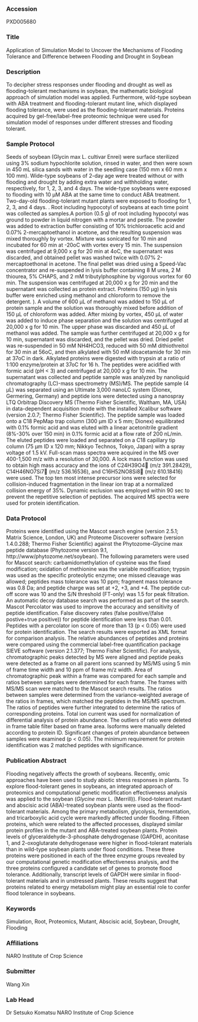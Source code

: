 ### Accession
PXD005680

### Title
Application of Simulation Model to Uncover the Mechanisms of Flooding Tolerance and Difference between Flooding and Drought in Soybean

### Description
To decipher stress responses under flooding and drought as well as flooding-tolerant mechanisms in soybean, the mathematic biological approach of simulation model was applied. Furthermore, wild-type soybean with ABA treatment and flooding-tolerant mutant line, which displayed flooding tolerance, were used as the flooding-tolerant materials. Proteins acquired by gel-free/label-free proteomic technique were used for simulation model of responses under different stresses and flooding tolerant.

### Sample Protocol
Seeds of soybean (Glycin max L. cultivar Enrei) were surface sterilized using 3% sodium hypochlorite solution, rinsed in water, and then were sown in 450 mL silica sands with water in the seedling case (150 mm x 60 mm x 100 mm). Wide-type soybeans of 2-day age were treated without or with flooding and drought by adding extra water and withholding water, respectively, for 1, 2, 3, and 4 days. The wide-type soybeans were exposed to flooding with 10 μM ABA at the same time to conduct ABA treatment. Two-day-old flooding-tolerant mutant plants were exposed to flooding for 1, 2, 3, and 4 days. . Root including hypocotyl of soybeans at each time point was collected as samples.A portion (0.5 g) of root including hypocotyl was ground to powder in liquid nitrogen with a mortar and pestle. The powder was added to extraction buffer consisting of 10% trichloroacetic acid and 0.07% 2-mercaptoethanol in acetone, and the resulting suspension was mixed thoroughly by vortex. Mixture was sonicated for 10 min and incubated for 60 min at -20oC with vortex every 15 min. The suspension was centrifuged at 9,000 x g for 20 min at 4oC, the supernatant was discarded, and obtained pellet was washed twice with 0.07% 2-mercaptoethonal in acetone. The final pellet was dried using a Speed-Vac concentrator and re-suspended in lysis buffer containing 8 M urea, 2 M thiourea, 5% CHAPS, and 2 mM tributylphosphine by vigorous vortex for 60 min. The suspension was centrifuged at 20,000 x g for 20 min and the supernatant was collected as protein extract. Proteins (150 μg) in lysis buffer were enriched using methanol and chloroform to remove the detergent. ). A volume of 600 μL of methanol was added to 150 μL of protein sample and the solution was thoroughly mixed before addition of 150 μL of chloroform was added. After mixing by vortex, 450 μL of water was added to induce phase separation and the solution was centrifuged at 20,000 x g for 10 min. The upper phase was discarded and 450 μL of methanol was added. The sample was further centrifuged at 20,000 x g for 10 min, supernatant was discarded, and the pellet was dried. Dried pellet was re-suspended in 50 mM NH4HCO3, reduced with 50 mM dithiothreitol for 30 min at 56oC, and then alkylated with 50 mM idoacetamide for 30 min at 37oC in dark. Alkylated proteins were digested with trypsin at a ratio of 1:100 enzyme/protein at 37oC for 16 h. The peptides were acidified with formic acid (pH < 3) and centrifuged at 20,000 x g for 10 min. The supernatant was collected and peptide sample was analyzed by nanoliquid chromatography (LC)-mass spectrometry (MS)/MS. The peptide sample (4 μL) was separated using an Ultimate 3,000 nanoLC system (Dionex, Germering, Germany) and peptide ions were detected using a nanospray LTQ Orbitrap Discovery MS (Thermo Fisher Scientific, Waltham, MA, USA) in data-dependent acquisition mode with the installed Xcalibur software (version 2.0.7; Thermo Fisher Scientific). The peptide sample was loaded onto a C18 PepMap trap column (300 µm ID x 5 mm; Dionex) equilibrated with 0.1% formic acid and was eluted with a linear acetonitrile gradient (8%-30% over 150 min) in 0.1% formic acid at a flow rate of 200 nL/min. The eluted peptides were loaded and separated on a C18 capillary tip column (75 µm ID x 120 mm; Nikkyo Technos, Tokyo, Japan) with a spray voltage of 1.5 kV. Full-scan mass spectra were acquired in the MS over 400-1,500 m/z with a resolution of 30,000. A lock mass function was used to obtain high mass accuracy and the ions of C24H39O4 (m/z 391.28429), C14H46NO7Si7 (m/z 536.16536), and C16H52NO8Si8 (m/z 610.18416) were used. The top ten most intense precursor ions were selected for collision-induced fragmentation in the linear ion trap at a normalized collision energy of 35%. Dynamic exclusion was employed within 90 sec to prevent the repetitive selection of peptides. The acquired MS spectra were used for protein identification.

### Data Protocol
Proteins were identified using the Mascot search engine (version 2.5.1; Matrix Science, London, UK) and Proteome Discoverer software (version 1.4.0.288; Thermo Fisher Scientific) against the Phytozome-Glycine max peptide database (Phytozome version 9.1, http://www/phytozome.net/soybean). The following parameters were used for Mascot search: carbamidomethylation of cysteine was the fixed modification; oxidation of methionine was the variable modification; trypsin was used as the specific proteolytic enzyme; one missed cleavage was allowed; peptides mass tolerance was 10 ppm; fragment mass tolerance was 0.8 Da; and peptide charge was set at +2, +3, and +4. The peptide cut-off score was 10 and the S/N threshold (FT-only) was 1.5 for peak filtration. An automatic decoy database search was performed as part of the search. Mascot Percolator was used to improve the accuracy and sensitivity of peptide identification. False discovery rates (false positive/(false postive+true positive)) for peptide identification were less than 0.01. Peptides with a percolator ion score of more than 13 (p < 0.05) were used for protein identification. The search results were exported as XML format for comparison analysis. The relative abundances of peptides and proteins were compared using the commercial label-free quantification package SIEVE software (version 2.1.377; Thermo Fisher Scientific). For analysis, chromatographic peaks detected by MS were aligned and peptide peaks were detected as a frame on all parent ions scanned by MS/MS using 5 min of frame time width and 10 ppm of frame m/z width. Area of chromatographic peak within a frame was compared for each sample and ratios between samples were determined for each frame. The frames with MS/MS scan were matched to the Mascot search results. The ratios between samples were determined from the variance-weighted average of the ratios in frames, which matched the peptides in the MS/MS spectrum. The ratios of peptides were further integrated to determine the ratios of corresponding proteins. Total ion current was used for normalization of differential analysis of protein abundance. The outliers of ratio were deleted in frame table filter based on frame area. Isoforms were manually deleted according to protein ID. Significant changes of protein abundance between samples were examined (p < 0.05). The minimum requirement for protein identification was 2 matched peptides with significance.

### Publication Abstract
Flooding negatively affects the growth of soybeans. Recently, omic approaches have been used to study abiotic stress responses in plants. To explore flood-tolerant genes in soybeans, an integrated approach of proteomics and computational genetic modification effectiveness analysis was applied to the soybean (<i>Glycine max</i> L. (Merrill)). Flood-tolerant mutant and abscisic acid (ABA)-treated soybean plants were used as the flood-tolerant materials. Among the primary metabolism, glycolysis, fermentation, and tricarboxylic acid cycle were markedly affected under flooding. Fifteen proteins, which were related to the affected processes, displayed similar protein profiles in the mutant and ABA-treated soybean plants. Protein levels of glyceraldehyde-3-phosphate dehydrogenase (GAPDH), aconitase 1, and 2-oxoglutarate dehydrogenase were higher in flood-tolerant materials than in wild-type soybean plants under flood conditions. These three proteins were positioned in each of the three enzyme groups revealed by our computational genetic modification effectiveness analysis, and the three proteins configured a candidate set of genes to promote flood tolerance. Additionally, transcript levels of GAPDH were similar in flood-tolerant materials and in unstressed plants. These results suggest that proteins related to energy metabolism might play an essential role to confer flood tolerance in soybeans.

### Keywords
Simulation, Root, Proteomics, Mutant, Abscisic acid, Soybean, Drought, Flooding

### Affiliations
NARO Institute of Crop Science

### Submitter
Wang Xin

### Lab Head
Dr Setsuko Komatsu
NARO Institute of Crop Science


